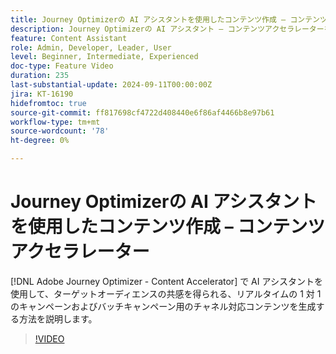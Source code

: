 ```yaml
---
title: Journey Optimizerの AI アシスタントを使用したコンテンツ作成 – コンテンツアクセラレーター
description: Journey Optimizerの AI アシスタント – コンテンツアクセラレーターを使用して、ターゲットオーディエンスの共感を得られる、リアルタイムの 1 対 1 のキャンペーンおよびバッチキャンペーン用のチャネル対応コンテンツを生成する方法を説明します。
feature: Content Assistant
role: Admin, Developer, Leader, User
level: Beginner, Intermediate, Experienced
doc-type: Feature Video
duration: 235
last-substantial-update: 2024-09-11T00:00:00Z
jira: KT-16190
hidefromtoc: true
source-git-commit: ff817698cf4722d408440e6f86af4466b8e97b61
workflow-type: tm+mt
source-wordcount: '78'
ht-degree: 0%

---
```



# Journey Optimizerの AI アシスタントを使用したコンテンツ作成 – コンテンツアクセラレーター

[!DNL Adobe Journey Optimizer - Content Accelerator] で AI アシスタントを使用して、ターゲットオーディエンスの共感を得られる、リアルタイムの 1 対 1 のキャンペーンおよびバッチキャンペーン用のチャネル対応コンテンツを生成する方法を説明します。

>[!VIDEO](https://video.tv.adobe.com/v/3433552/?learn=on)
